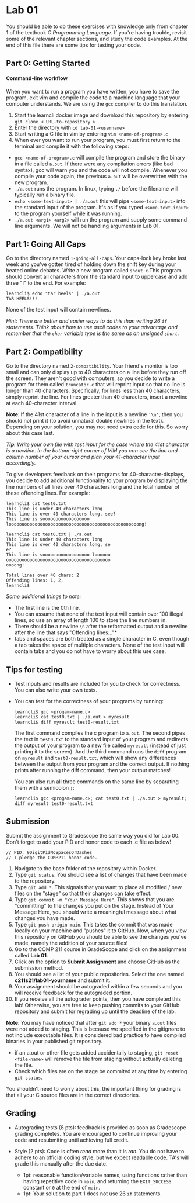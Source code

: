 # Lab 01
You should be able to do these exercises with knowledge only from chapter 1 of the textbook *C Programming Language*.
If you're having trouble, revisit some of the relevant chapter sections, and study the code examples. At the end of this file there are some tips for
testing your code.

## Part 0: Getting Started

#### Command-line workflow
When you want to run a program you have written, you have to save the program, exit vim and compile the code to a machine language 
that your computer understands. We are using the `gcc` compiler to do this translation.
1. Start the learncli docker image and download this repository by entering `git clone < URL-to-repository >`
2. Enter the directory with `cd lab-01-<username>`
3. Start writing a C file in vim by entering `vim <name-of-program>.c`
4. When ever you want to run your program, you must first return to the terminal and compile it with the following steps:
  - `gcc <name-of-program>.c` will compile the program and store the binary in a file called `a.out`. If there were any compilation
  errors (like bad syntax), gcc will warn you and the code will not compile. Whenever you compile your code again, the previous `a.out`
  will be overwritten with the new program.
  - `./a.out` runs the program. In linux, typing `./` before the filename will typically run a binary file.
  - `echo <some-text-input> | ./a.out` this will pipe `<some-text-input>` into the standard input of the program. It's as if you
  typed `<some-text-input>` to the program yourself while it was running.
  - `./a.out <arg1> <arg2>` will run the program and supply some command line arguments. We will not be handling 
  arguments in Lab 01.


## Part 1: Going All Caps
Go to the directory named `1-going-all-caps`.
Your caps-lock key broke last week and you've gotten tired of holding down the shift key during your heated online
debates. Write a new program called `shout.c`.This program should convert all characters from the standard input to uppercase
and add three "!" to the end. For example:
```
learncli$ echo "tar heels" | ./a.out
TAR HEELS!!!
```
None of the test input will contain newlines.

*Hint: There are better and easier ways to do this than writing 26 `if` statements. Think about how to use ascii
codes to your advantage and remember that the `char` variable type is the same as an unsigned `short`.*

## Part 2: Compatibility
Go to the directory named `2-compatibility`. 
Your friend's monitor is too small and can only display up to 40 characters on a line before they run off 
the screen. They aren't good with computers, so you decide to write a program for them called `truncator.c` that
will reprint input so that no line is longer than 40 characters. 
Specifically, for lines less than 40 characters, simply reprint the line. For lines greater than 40 characters,
insert a newline at each 40-character interval.

**Note**: If the 41st character of a line in the input is a newline `'\n'`, then you should not print it
(to avoid unnatural double newlines in the text). Depending on your solution, you may not need extra code for this.
So worry about this case last.

***Tip**: Write your own file with test input for the case where the 41st character is a newline. In the bottom-right corner of VIM you
can see the line and column number of your cursor and plan your 41-character input accordingly.*

To give developers feedback on their programs for 40-character-displays, you decide to add additional functionality
to your program by displaying the line numbers of all lines over 40 characters long and the total number of these offending lines. 
For example:
```
learncli$ cat test0.txt 
This line is under 40 characters long
This line is over 40 characters long, see?
This line is soooooooooooooooooo looooouoooooooooooooooooooooooooooooooooooooooooooong!

learncli$ cat test0.txt | ./a.out
This line is under 40 characters long
This line is over 40 characters long, se
e?
This line is soooooooooooooooooo looooou
oooooooooooooooooooooooooooooooooooooooo
oooong!

Total lines over 40 chars: 2
Offending lines: 1, 2, 
learncli$
```
*Some additional things to note:*
 - The first line is the 0th line. 
 - You can assume that none of the test input will contain over 100 illegal lines, so use an 
array of length 100 to store the line numbers in.
 - There should be a newline `\n` after the reformatted output and a newline after the line that says "Offending lines..."*
 - tabs and spaces are both treated as a single character in C, even though a tab takes the space of 
multiple characters. None of the test input will contain tabs and you do not have to worry about this use case.

## Tips for testing
- Test inputs and results are included for you to check for correctness. You can also write your own tests.
- You can test for the correctness of your programs by running:
    ``` 
  learncli$ gcc <progam-name.c>
  learncli$ cat test0.txt | ./a.out > myresult
  learncli$ diff myresult test0-result.txt
  ```
  The first command compiles the c program to `a.out`. The second pipes the text in `test0.txt` to the standard input of your program and redirects the output of your program to a new file called `myresult` (instead of just printing it to the screen). And the third command runs the `diff` program on `myresult` and `test0-result.txt`, which will show any differences between the output from your program and
  the correct output. If nothing prints after running the diff command, then your output matches!
  
  You can also run all three commands on the same line by separating them with a semicolon `;`:
    ``` 
  learncli$ gcc <progam-name.c>; cat test0.txt | ./a.out > myresult; diff myresult test0-result.txt
  ```
  
## Submission
Submit the assignment to Gradescope the same way you did for Lab 00. Don't forget to add your PID and honor code to each .c file as below!
```
// PID: 9DigitPidNoSpacesOrDashes
// I pledge the COMP211 honor code.
```
1. Navigate to the base folder of the repository within Docker.
2. Type `git status`. You should see a list of changes that have been made to the repository.
3. Type `git add *`. This signals that you want to place all modified / new files on the "stage" so that their changes can take effect.
4. Type `git commit -m "Your Message Here"`. This shows that you are "committing" to the changes you put on the stage. Instead of Your Message Here, you should write a meaningful message about what changes you have made.
5. Type `git push origin main`. This takes the commit that was made locally on your machine and "pushes" it to GitHub. Now, when you view this repository on GitHub you should be able to see the changes you've made, namely the addition of your source files!
6. Go to the COMP 211 course in GradeScope and click on the assignment called **Lab 01**.
7. Click on the option to **Submit Assignment** and choose GitHub as the submission method.
8. You should see a list of your public repositories. Select the one named **c211s21/lab01-yourname** and submit it.
9. Your assignment should be autograded within a few seconds and you will receive feedback for the autograded portion.
10. If you receive all the autograder points, then you have completed this lab! Otherwise, you are free to keep pushing commits to your GitHub repository and submit for regrading up until the deadline of the lab.

**Note**: You may have noticed that after `git add *` your binary `a.out` files were not added to staging. This is because we specified in the gitignore to not include executable files. It is considered bad practice to have compiled binaries in your published git repository.
  - if an a.out or other file gets added accidentally to staging, `git reset <file-name>` will remove the file from staging without
  actually deleting the file.
  - Check which files are on the stage be commited at any time by entering `git status`.
 
 You shouldn't need to worry about this, the important thing for grading is that all your C source files are in the correct directories.

## Grading
- Autograding tests (8 pts): feedback is provided as soon as Gradescope grading completes. You are encouraged 
to continue improving your code and resubmiting until achieving full credit.

- Style (2 pts):  Code is often *read* more than it is *ran*. You do not have to adhere to an official coding style, but we expect readable code. TA's will grade this manually after the due date.
  - 1pt: reasonable function/variable names, using functions rather than having repetitive code in `main`, and returning the `EXIT_SUCCESS` constant or `0` at the end of `main`. 
  - 1pt: Your solution to part 1 does not use 26 `if` statements.
